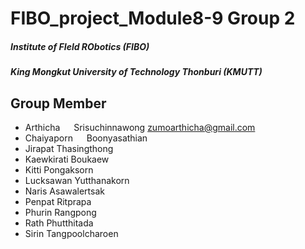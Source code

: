 # FIBO_project_Module8-9 Group 2
##### Institute of FIeld RObotics (FIBO)
##### King Mongkut University of Technology Thonburi (KMUTT)

## Group Member
- Arthicha &emsp; Srisuchinnawong     zumoarthicha@gmail.com <br />
- Chaiyaporn &emsp;  Boonyasathian <br />
- Jirapat     Thasingthong <br />
- Kaewkirati  Boukaew <br />
- Kitti       Pongaksorn <br />
- Lucksawan   Yutthanakorn <br />
- Naris       Asawalertsak <br />
- Penpat      Ritprapa <br />
- Phurin      Rangpong <br />
- Rath        Phutthitada <br />
- Sirin       Tangpoolcharoen <br />






